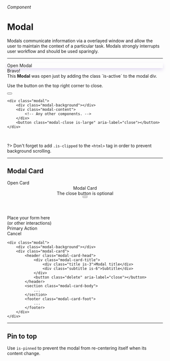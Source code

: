 <h6 class="subtitle is-5 has-text-grey">Component</h6><h1 class="title is-1 has-text-weight-bold">Modal</h1>
<p class="subtitle is-5"><span class="has-text-weight-semibold">Modals</span> communicate information via a overlayed window and allow the user to maintain the context of a particular task. Modals strongly interrupts user workflow and should be used sparingly.</span></p>

<hr class="is-visible is-large">


<div class="box is-well is-large has-text-centered is-marginless">
    <div onclick="openModal('')" class="button is-primary is-beefy" style="box-shadow: 0 6px 12px rgba(129, 91, 195,0.2)">Open Modal</div>
</div>
<div id="js-modal" class="modal">
    <div class="modal-background" onclick="closeModal('')"></div>
    <div class="modal-content">
        <div class="box is-white is-relaxed has-text-centered">
            <div class="title is-spaced is-2">Bravo!</div>
            <div class="subtitle is-6">This <strong>Modal</strong> was open just by adding the class `is-active` to the modal div.</div>
            <p class="has-text-grey has-text-weight-semibold">Use the button on the top right corner to close.</p>
        </div>
    </div>
    <button onclick="closeModal('')" class="modal-close is-large" aria-label="close"></button>
</div>

    <div class="modal">
        <div class="modal-background"></div>
        <div class="modal-content">
            <!-- Any other components. -->
        </div>
        <button class="modal-close is-large" aria-label="close"></button>
    </div>
<br>

?> Don't forget to add `.is-clipped` to the `<html>` tag in order to prevent background scrolling.

<hr class="is-large is-visible">

<h2 class="title is-4">Modal Card</h2>

<div class="box is-well is-large has-text-centered is-marginless">
    <div onclick="openModal(1)" class="button is-beefy is-dark">Open Card</div>
</div>
<div id="js-modal1" class="modal">
    <div class="modal-background"></div>
    <div class="modal-card">
        <header class="modal-card-head">
            <div class="modal-card-title">
                <div class="title is-3">Modal Card</div>
                <div class="subtitle is-6 has-text-grey">The close button is optional</div>
            </div>
            <button onclick="closeModal(1)" class="delete" aria-label="close"></button>
        </header>
        <section class="modal-card-body">
            <div class="is-italic is-size-5 has-text-grey">Place your form here<br>(or other interactions)</div>
        </section>
        <footer class="modal-card-foot">
            <div class="button is-primary is-beefy">Primary Action</div>
            <div onclick="closeModal(1)" class="button is-beefy is-secondary">Cancel</div>
        </footer>
    </div>
</div>

    <div class="modal">
        <div class="modal-background"></div>
        <div class="modal-card">
            <header class="modal-card-head">
                <div class="modal-card-title">
                    <div class="title is-3">Modal title</div>
                    <div class="subtitle is-6">Subtitle</div>
                </div>
                <button class="delete" aria-label="close"></button>
            </header>
            <section class="modal-card-body">
                ...
            </section>
            <footer class="modal-card-foot">
                ...
            </footer>
        </div>
    </div>
<hr class="is-large is-visible">

<h2 class="title is-4">Pin to top</h2>

Use `is-pinned` to prevent the modal from re-centering itself when its content change.
